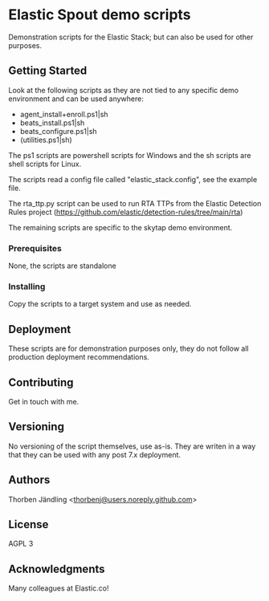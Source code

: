 # Elastic Spout demo scripts

Demonstration scripts for the Elastic Stack; but can also be used for other purposes. 

## Getting Started

Look at the following scripts as they are not tied to any specific demo environment and can be used anywhere:
 - agent_install+enroll.ps1|sh
 - beats_install.ps1|sh
 - beats_configure.ps1|sh
 - (utilities.ps1|sh)
 
The ps1 scripts are powershell scripts for Windows and the sh scripts are shell scripts for Linux.

The scripts read a config file called "elastic_stack.config", see the example file.

The rta_ttp.py script can be used to run RTA TTPs from the Elastic Detection Rules project (https://github.com/elastic/detection-rules/tree/main/rta)

The remaining scripts are specific to the skytap demo environment.

### Prerequisites

None, the scripts are standalone

### Installing

Copy the scripts to a target system and use as needed.

## Deployment

These scripts are for demonstration purposes only, they do not follow all production deployment
recommendations.

## Contributing

Get in touch with me.

## Versioning

No versioning of the script themselves, use as-is. They are writen in a way that they can be used with any post 7.x deployment.

## Authors

Thorben Jändling <<thorbenj@users.noreply.github.com>>

## License

AGPL 3

## Acknowledgments

Many colleagues at Elastic.co!
